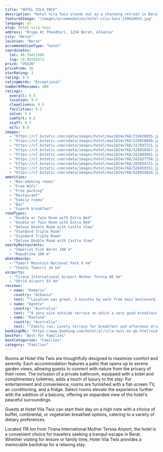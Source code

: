 ```yaml
---
title: "HOTEL VILA TWIX"
description: "Hotel Vila Twix stands out as a charming retreat in Berat, offering guests a blend of comfort and convenience with its array of amenities."
featuredImage: "/images/accommodation/hotel-vila-twix-210620055.jpg"
language: en
slug: hotel-vila-twix
address: "Rruga At Theodhori, 1234 Berat, Albania"
city: "Berat"
location: "Berat"
accommodationType: "hotel"
coordinates:
  lat: 40.70413386
  lng: 19.95593573
price: "US$36"
priceFrom: 36
starRating: 3
rating: 9.5
ratingWords: "Exceptional"
numberOfReviews: 486
ratings:
  overall: 9.5
  location: 9.5
  cleanliness: 9.5
  facilities: 9.2
  value: 9.6
  comfort: 9.5
  staff: 9.7
  wifi: 9.8
images:
  - "https://cf.bstatic.com/xdata/images/hotel/max1024x768/210620055.jpg?k=2e929f3e1a7b82702d532e58812305bc28dc4a2b22fcc9ba46301a9affd25af5&o=&hp=1"
  - "https://cf.bstatic.com/xdata/images/hotel/max1024x768/528858689.jpg?k=df80a6654db1daacdfaf1b128b58f177ae7bc4e6bd5866b2bdef92e08ac9b7ca&o=&hp=1"
  - "https://cf.bstatic.com/xdata/images/hotel/max1024x768/317697231.jpg?k=0ae62d44c3c1569c187aea9560bc4d0cf14a1649d68da5f22bd84490ea50938c&o=&hp=1"
  - "https://cf.bstatic.com/xdata/images/hotel/max1024x768/528858467.jpg?k=ba64f2710bdd78bb7f3a1ba6385b4f0a2398fb0e62a569c1d2f4f6790bd40537&o=&hp=1"
  - "https://cf.bstatic.com/xdata/images/hotel/max1024x768/202889901.jpg?k=8cf23cc4302570f80d499150909007a941c2270eb4a0ce5415c2771558d2b6ae&o=&hp=1"
  - "https://cf.bstatic.com/xdata/images/hotel/max1024x768/202837750.jpg?k=9d40f2383661642de889aba8b749845fc5b5207d1e5cab06e1cc57bd53aaed6f&o=&hp=1"
  - "https://cf.bstatic.com/xdata/images/hotel/max1024x768/202834721.jpg?k=baa4dff5042ce59127f24df37b9e4ac3c52db18c572fe9a8683daab5c6f56092&o=&hp=1"
  - "https://cf.bstatic.com/xdata/images/hotel/max1024x768/528859351.jpg?k=8c7f0bcf1732dd0629ad40d2194109afdd55bfa444bdcf616ef6547b134d789a&o=&hp=1"
  - "https://cf.bstatic.com/xdata/images/hotel/max1024x768/528855824.jpg?k=9ca6446c47b5491ab043827bad3e65910859475b670c182d42b2d6648ad9c9f5&o=&hp=1"
amenities:
  - "Non-smoking rooms"
  - "Free WiFi"
  - "Free parking"
  - "Restaurant"
  - "Family rooms"
  - "Bar"
  - "Superb breakfast"
roomTypes:
  - "Double or Twin Room with Extra Bed"
  - "Double or Twin Room with Extra Bed"
  - "Deluxe Double Room with Castle View"
  - "Standard Triple Room"
  - "Standard Triple Room"
  - "Deluxe Double Room with Castle View"
nearbyRestaurants:
  - "Imperial Fish Berat 100 m"
  - "Republika 100 m"
whatsNearby:
  - "Tomorr Mountain National Park 9 km"
  - "Sheshi Tomorri 16 km"
airports:
  - "Tirana International Airport Mother Teresa 80 km"
  - "Ohrid Airport 83 km"
reviews:
  - name: "Romario"
    country: "Albania"
    text: "“Location was great. 3 minutes by walk from main boulevard. Great view from balcony where you can eat breakfast. Staff was kind.”"
  - name: "Agneta"
    country: "Australia"
    text: "“A very nice outside terrace on which a very good breakfast was served. The room was ok but unfortunately dark with very small lampshade type bedside lamps eg the kind that is used for mood lighting and not reading. The communication was very good...”"
  - name: "Raelene"
    country: "Australia"
    text: "“Family run. Lovely terrace for breakfast and afternoon drinks”"
bookingURL: "https://www.booking.com/hotel/al/vila-twix.en-gb.html?aid=8035640"
bestFor: "Best for Families"
bestCategories: "Families"
category: "Families"
---
```


Rooms at Hotel Vila Twix are thoughtfully designed to maximize comfort and serenity. Each accommodation features a patio that opens up to serene garden views, allowing guests to connect with nature from the privacy of their room. The inclusion of a private bathroom, equipped with a bidet and complimentary toiletries, adds a touch of luxury to the stay. For entertainment and convenience, rooms are furnished with a flat-screen TV, air conditioning, and a fridge. Select rooms elevate the experience further with the addition of a balcony, offering an expanded view of the hotel's peaceful surroundings.

Guests at Hotel Vila Twix can start their day on a high note with a choice of buffet, continental, or vegetarian breakfast options, catering to a variety of dietary preferences.

Located 118 km from Tirana International Mother Teresa Airport, the hotel is a convenient choice for travelers seeking a tranquil escape in Berat. Whether visiting for leisure or family time, Hotel Vila Twix provides a memorable backdrop for a relaxing stay.